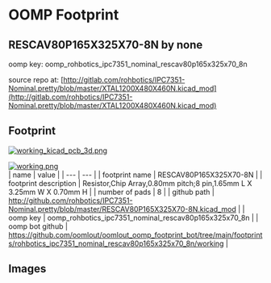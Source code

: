 # OOMP Footprint  
## RESCAV80P165X325X70-8N  by none  
  
oomp key: oomp_rohbotics_ipc7351_nominal_rescav80p165x325x70_8n  
  
source repo at: [http://gitlab.com/rohbotics/IPC7351-Nominal.pretty/blob/master/XTAL1200X480X460N.kicad_mod](http://gitlab.com/rohbotics/IPC7351-Nominal.pretty/blob/master/XTAL1200X480X460N.kicad_mod)  
## Footprint  
  
[![working_kicad_pcb_3d.png](working_kicad_pcb_3d_600.png)](working_kicad_pcb_3d.png)  
  
[![working.png](working_600.png)](working.png)  
| name | value | 
| --- | --- | 
| footprint name | RESCAV80P165X325X70-8N | 
| footprint description | Resistor,Chip Array,0.80mm pitch;8 pin,1.65mm L X 3.25mm W X 0.70mm H | 
| number of pads | 8 | 
| github path | http://github.com/rohbotics/IPC7351-Nominal.pretty/blob/master/RESCAV80P165X325X70-8N.kicad_mod | 
| oomp key | oomp_rohbotics_ipc7351_nominal_rescav80p165x325x70_8n | 
| oomp bot github | https://github.com/oomlout/oomlout_oomp_footprint_bot/tree/main/footprints/rohbotics_ipc7351_nominal_rescav80p165x325x70_8n/working | 
## Images  
